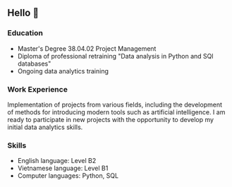 ## Hello 💚

### Education
- Master's Degree 38.04.02 Project Management
- Diploma of professional retraining "Data analysis in Python and SQl databases"
- Ongoing data analytics training

### Work Experience 
Implementation of projects from various fields, including the development of methods for introducing modern tools such as artificial intelligence. I am ready to participate in new projects with the opportunity to develop my initial data analytics skills.

### Skills 
- English language: Level B2
- Vietnamese language: Level B1
- Computer languages: Python, SQL
  
